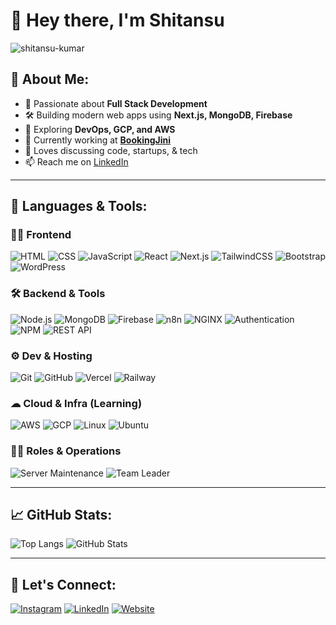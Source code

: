 # 👋 Hey there, I'm Shitansu

<img src="https://komarev.com/ghpvc/?username=shitansu-kumar&label=Profile%20views&color=0e75b6&style=flat" alt="shitansu-kumar" />

## 💫 About Me:
- 🧠 Passionate about **Full Stack Development**
- 🛠️ Building modern web apps using **Next.js, MongoDB, Firebase**
- 🔄 Exploring **DevOps, GCP, and AWS**
- 💼 Currently working at [**BookingJini**](https://bookingjini.com)
- 💬 Loves discussing code, startups, & tech
- 📫 Reach me on [LinkedIn](https://www.linkedin.com/in/shitansu-kumar-gochhayat-91b7a5241)


---

## 🚀 Languages & Tools:

### 👨‍💻 Frontend
![HTML](https://img.shields.io/badge/HTML-E34F26?style=for-the-badge&logo=html5&logoColor=white)
![CSS](https://img.shields.io/badge/CSS-1572B6?style=for-the-badge&logo=css3&logoColor=white)
![JavaScript](https://img.shields.io/badge/JavaScript-F7DF1E?style=for-the-badge&logo=javascript&logoColor=black)
![React](https://img.shields.io/badge/React-20232A?style=for-the-badge&logo=react&logoColor=61DAFB)
![Next.js](https://img.shields.io/badge/Next.js-000000?style=for-the-badge&logo=nextdotjs&logoColor=white)
![TailwindCSS](https://img.shields.io/badge/TailwindCSS-38B2AC?style=for-the-badge&logo=tailwind-css&logoColor=white)
![Bootstrap](https://img.shields.io/badge/Bootstrap-563D7C?style=for-the-badge&logo=bootstrap&logoColor=white)
![WordPress](https://img.shields.io/badge/WordPress-21759B?style=for-the-badge&logo=wordpress&logoColor=white)

### 🛠 Backend & Tools
![Node.js](https://img.shields.io/badge/Node.js-339933?style=for-the-badge&logo=node-dot-js&logoColor=white)
![MongoDB](https://img.shields.io/badge/MongoDB-4EA94B?style=for-the-badge&logo=mongodb&logoColor=white)
![Firebase](https://img.shields.io/badge/Firebase-ffca28?style=for-the-badge&logo=firebase&logoColor=black)
![n8n](https://img.shields.io/badge/n8n-EF4E4E?style=for-the-badge&logo=n8n&logoColor=white)
![NGINX](https://img.shields.io/badge/Nginx-009639?style=for-the-badge&logo=nginx&logoColor=white)
![Authentication](https://img.shields.io/badge/Auth-JWT%2FOAuth-003366?style=for-the-badge&logo=auth0&logoColor=white)
![NPM](https://img.shields.io/badge/NPM-CB3837?style=for-the-badge&logo=npm&logoColor=white)
![REST API](https://img.shields.io/badge/REST%20API-000000?style=for-the-badge&logo=api&logoColor=white)


### ⚙️ Dev & Hosting
![Git](https://img.shields.io/badge/Git-F05032?style=for-the-badge&logo=git&logoColor=white)
![GitHub](https://img.shields.io/badge/GitHub-181717?style=for-the-badge&logo=github&logoColor=white)
![Vercel](https://img.shields.io/badge/Vercel-000?style=for-the-badge&logo=vercel&logoColor=white)
![Railway](https://img.shields.io/badge/Railway-000?style=for-the-badge&logo=railway&logoColor=white)

### ☁ Cloud & Infra (Learning)
![AWS](https://img.shields.io/badge/AWS-232F3E?style=for-the-badge&logo=amazon-aws&logoColor=white)
![GCP](https://img.shields.io/badge/GCP-4285F4?style=for-the-badge&logo=google-cloud&logoColor=white)
![Linux](https://img.shields.io/badge/Linux-FCC624?style=for-the-badge&logo=linux&logoColor=black)
![Ubuntu](https://img.shields.io/badge/Ubuntu-E95420?style=for-the-badge&logo=ubuntu&logoColor=white)

### 🧑‍💼 Roles & Operations
![Server Maintenance](https://img.shields.io/badge/Server-Maintenance-blue?style=for-the-badge&logo=linux&logoColor=white)
![Team Leader](https://img.shields.io/badge/Team-Leader-6f42c1?style=for-the-badge&logo=teams&logoColor=white)

---

## 📈 GitHub Stats:
![Top Langs](https://github-readme-stats.vercel.app/api/top-langs/?username=Shitansu7205&layout=compact&theme=radical)
![GitHub Stats](https://github-readme-stats.vercel.app/api?username=Shitansu7205&show_icons=true&theme=tokyonight)

---

## 🔗 Let's Connect:
[![Instagram](https://img.shields.io/badge/-Instagram-%23E4405F?style=flat-square&logo=instagram&logoColor=white)](https://www.instagram.com/kumar_shitansu_7205)
[![LinkedIn](https://img.shields.io/badge/-LinkedIn-%230077B5?style=flat-square&logo=linkedin&logoColor=white)](https://www.linkedin.com/in/shitansu-kumar-gochhayat-91b7a5241)
[![Website](https://img.shields.io/badge/-Portfolio-000?style=flat-square&logo=google-chrome&logoColor=white)](https://shitansu-portfolio.netlify.app/)
